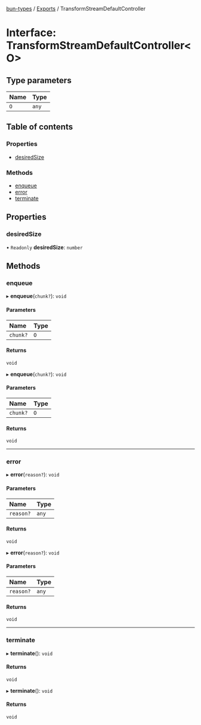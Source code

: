 [bun-types](https://github.com/oven-sh/bun-types/blob/master/api-docs/README.md) / [Exports](https://github.com/oven-sh/bun-types/blob/master/api-docs/modules.md) / TransformStreamDefaultController

# Interface: TransformStreamDefaultController<O\>

## Type parameters

| Name | Type |
| :------ | :------ |
| `O` | `any` |

## Table of contents

### Properties

- [desiredSize](https://github.com/oven-sh/bun-types/blob/master/api-docs/interfaces/TransformStreamDefaultController.md#desiredsize)

### Methods

- [enqueue](https://github.com/oven-sh/bun-types/blob/master/api-docs/interfaces/TransformStreamDefaultController.md#enqueue)
- [error](https://github.com/oven-sh/bun-types/blob/master/api-docs/interfaces/TransformStreamDefaultController.md#error)
- [terminate](https://github.com/oven-sh/bun-types/blob/master/api-docs/interfaces/TransformStreamDefaultController.md#terminate)

## Properties

### desiredSize

• `Readonly` **desiredSize**: `number`

## Methods

### enqueue

▸ **enqueue**(`chunk?`): `void`

#### Parameters

| Name | Type |
| :------ | :------ |
| `chunk?` | `O` |

#### Returns

`void`

▸ **enqueue**(`chunk?`): `void`

#### Parameters

| Name | Type |
| :------ | :------ |
| `chunk?` | `O` |

#### Returns

`void`

___

### error

▸ **error**(`reason?`): `void`

#### Parameters

| Name | Type |
| :------ | :------ |
| `reason?` | `any` |

#### Returns

`void`

▸ **error**(`reason?`): `void`

#### Parameters

| Name | Type |
| :------ | :------ |
| `reason?` | `any` |

#### Returns

`void`

___

### terminate

▸ **terminate**(): `void`

#### Returns

`void`

▸ **terminate**(): `void`

#### Returns

`void`
